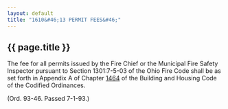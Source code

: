 ```yaml
---
layout: default 
title: "1610&#46;13 PERMIT FEES&#46;"
---
```


{{ page.title }}
----------------

The fee for all permits issued by the Fire Chief or the Municipal Fire
Safety Inspector pursuant to Section 1301:7-5-03 of the Ohio Fire Code
shall be as set forth in Appendix A of Chapter [1464](58d37b9c.html) of
the Building and Housing Code of the Codified Ordinances.

(Ord. 93-46. Passed 7-1-93.)
